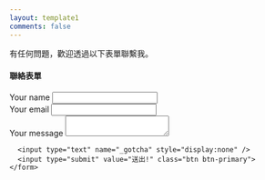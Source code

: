 ```yaml
---
layout: template1
comments: false
---
```


有任何問題，歡迎透過以下表單聯繫我。

<div class="panel panel-default shadow1">
  <div class="panel-heading">
    <h4 class="text-primary">聯絡表單</h4>
  </div>
  <div class="panel-body">
    <form id="contactform" method="post" action="https://formspree.io/maxmilian@gmail.com" enctype="text/plain">
      <div class="form-group">
        <label for="name" class="control-label">Your name</label>
        <input id="name" type="text" name="name" class="form-control">
      </div>
      <div class="form-group">
        <label for="email" class="control-label">Your email</label>
        <input id="email" type="email" name="_replyto" class="form-control">
      </div>
      <div class="form-group">
        <label for="msg" class="control-label">Your message</label>
        <textarea id="msg" name="message" class="form-control"></textarea>
      </div>

      <input type="text" name="_gotcha" style="display:none" />
      <input type="submit" value="送出!" class="btn btn-primary">
    </form>
  </div>
</div>
